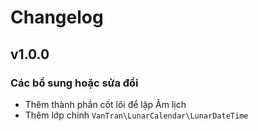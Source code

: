 # Changelog

## v1.0.0

### Các bổ sung hoặc sửa đổi
- Thêm thành phần cốt lõi để lập Âm lịch
- Thêm lớp chính `VanTran\LunarCalendar\LunarDateTime` 